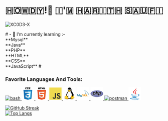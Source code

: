 <h1 align="center">🇭​​​​​🇴​​​​​🇼​​​​​🇩​​​​​🇾​​​​​!👋 🇮​​​​​'🇲​​​​​ 🇭​​​​​🇦​​​​​🇷​​​​​🇮​​​​​🇹​​​​​🇭​​​​​ 🇸​​​​​🇦​​​​​🇺​​​​​🇫​​​​​🇮​​​​​</h1>

<p align="left"> <img src="https://komarev.com/ghpvc/?username=XC0D3-X&label=Profile%20views&color=0e75b6&style=flat" alt="XC0D3-X" /> </p>
#
- 🌱 I’m currently learning :-
   <br>
   **Mysql**
   <br>
   **Java**
   <br>
   **PHP**
   <br>
   **HTML**
   <br>
   **CSS**
   <br>
   **JavaScript**
#
<h3 align="left">Favorite Languages And Tools:</h3>
<p align="left"> <a href="https://www.gnu.org/software/bash/" target="_blank" rel="noreferrer"> <img src="https://www.vectorlogo.zone/logos/gnu_bash/gnu_bash-icon.svg" alt="bash" width="40" height="40"/> </a> <a href="https://www.w3schools.com/css/" target="_blank" rel="noreferrer"> <img src="https://raw.githubusercontent.com/devicons/devicon/master/icons/css3/css3-original-wordmark.svg" alt="css3" width="40" height="40"/> </a> <a href="https://www.w3.org/html/" target="_blank" rel="noreferrer"> <img src="https://raw.githubusercontent.com/devicons/devicon/master/icons/html5/html5-original-wordmark.svg" alt="html5" width="40" height="40"/> </a> <a href="https://developer.mozilla.org/en-US/docs/Web/JavaScript" target="_blank" rel="noreferrer"> <img src="https://raw.githubusercontent.com/devicons/devicon/master/icons/javascript/javascript-original.svg" alt="javascript" width="40" height="40"/> </a> <a href="https://www.linux.org/" target="_blank" rel="noreferrer"> <img src="https://raw.githubusercontent.com/devicons/devicon/master/icons/linux/linux-original.svg" alt="linux" width="40" height="40"/> </a> <a href="https://www.mysql.com/" target="_blank" rel="noreferrer"> <img src="https://raw.githubusercontent.com/devicons/devicon/master/icons/mysql/mysql-original-wordmark.svg" alt="mysql" width="40" height="40"/> </a> <a href="https://www.php.net" target="_blank" rel="noreferrer"> <img src="https://raw.githubusercontent.com/devicons/devicon/master/icons/php/php-original.svg" alt="php" width="40" height="40"/> </a> <a href="https://postman.com" target="_blank" rel="noreferrer"> <img src="https://www.vectorlogo.zone/logos/getpostman/getpostman-icon.svg" alt="postman" width="40" height="40"/> </a> <a href="https://www.java.com/en/" target="_blank" rel="noreferrer"> <img src="https://raw.githubusercontent.com/devicons/devicon/master/icons/java/java-original.svg" alt="java" width="40" height="40"/> </a><p align="left"> <a href="https://www.w3schools.com/css/" target="_blank" rel="noreferrer"> </a></p>

[![GitHub Streak](https://github-readme-streak-stats.herokuapp.com/?user=XC0D3-X&theme=highcontrast)](https://git.io/streak-stats)
<br>
[![Top Langs](https://github-readme-stats.vercel.app/api/top-langs/?username=XC0D3-X&layout=compact&theme=highcontrast)](https://github.com/anuraghazra/github-readme-stats)

